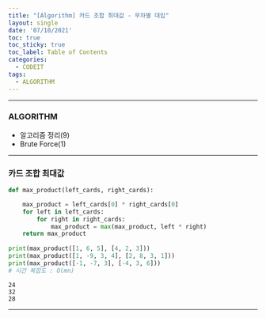 ```yaml
---
title: "[Algorithm] 카드 조합 최대값 - 무차별 대입"
layout: single
date: '07/10/2021'
toc: true
toc_sticky: true
toc_label: Table of Contents
categories:
  - CODEIT
tags:
  - ALGORITHM
---
```


---
### ALGORITHM
* 알고리즘 정리(9)
* Brute Force(1)

---

### 카드 조합 최대값


```python
def max_product(left_cards, right_cards):

    max_product = left_cards[0] * right_cards[0]
    for left in left_cards:
        for right in right_cards:
            max_product = max(max_product, left * right)
    return max_product
    
print(max_product([1, 6, 5], [4, 2, 3]))
print(max_product([1, -9, 3, 4], [2, 8, 3, 1]))
print(max_product([-1, -7, 3], [-4, 3, 6]))
# 시간 복잡도 : O(mn)
```

    24
    32
    28

---